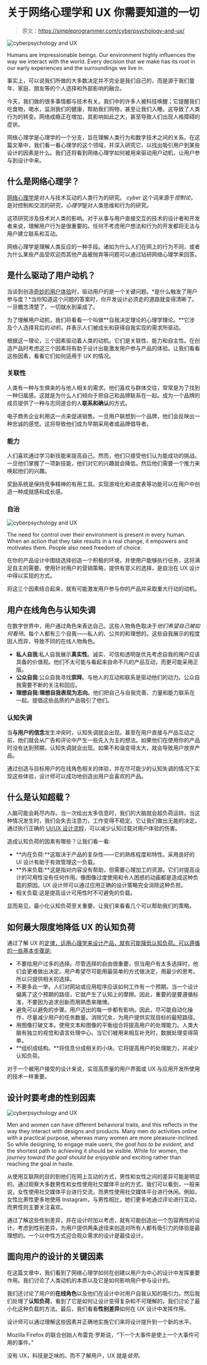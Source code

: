 # 关于网络心理学和 UX 你需要知道的一切

> 原文：<https://simpleprogrammer.com/cyberpsychology-and-ux/>

![cyberpsychology and UX](img/283bad6bb71379f162c97faa96f79ce7.png)

Humans are impressionable beings. Our environment highly influences the way we interact with the world. Every decision that we make has its root in our early experiences and the surroundings we live in.

事实上，可以说我们所做的大多数决定并不完全是我们自己的，而是源于我们童年、家庭、朋友等的个人选择和外部影响的融合。

今天，我们做的很多事情都与技术有关。我们中的许多人被科技唤醒；它提醒我们吃食物，喝水，监测我们的健康，帮助我们购物，甚至让我们入睡。这导致了人类行为的转变。网络成瘾正在增加，其影响如此之大，甚至导致人们出现人格障碍的症状。

网络心理学是心理学的一个分支，旨在理解人类行为和数字技术之间的关系。在这篇文章中，我们看一看心理学的这个领域，并深入研究它，以找出吸引用户到某些设计的因素是什么。我们还将看到网络心理学如何被用来驱动用户动机，让用户参与到设计中来。

## 什么是网络心理学？

[网络心理学](https://www.amazon.com/Cyberpsychology-Introduction-Human-Computer-Kent-Norman-ebook/dp/B06X9YMBYB/ref=sr_1_3?dchild=1&keywords=cyberpsychology&qid=1600844404&s=digital-text&sr=1-3)是对人与技术互动的人类行为的研究。 *cyber* 这个词来源于*控制论*，是对控制和交流的研究，*心理学*是对人类思维和行为的研究。

这项研究涉及技术对人类的影响。对于从事与用户直接交互的技术的设计者和开发者来说，理解用户行为是很重要的。任何不考虑用户想法和行为的开发都将无法与用户建立联系和互动。

网络心理学是理解人类反应的一种手段。诸如为什么人们在网上的行为不同，或者为什么某些产品受欢迎而其他产品被抛弃等问题可以通过钻研网络心理学来回答。

## 是什么驱动了用户动机？

当谈到创造[奇妙的用户体验](https://simpleprogrammer.com/improving-ux-design/)时，驱动用户的是一个关键问题。*是什么触发了用户参与度？*当你知道这个问题的答案时，你开发设计必须走的道路就变得清晰了。一旦概念清楚了，一切就水到渠成了。

为了理解用户动机，我们将看看一个叫做**自我决定理论的心理学理论。**它涉及个人选择背后的*动机*，并表示人们被成长和获得自我实现的需求所驱动。

根据这一理论，三个因素驱动着人类的动机。它们是关联性、能力和自主性。在创造产品时考虑这三个因素将有助于设计出能激发用户参与产品的体验。让我们看看这些因素，看看它们如何适用于 UX 的情况。

### 关联性

人类有一种与生俱来的与他人相关的需求。他们喜欢与群体交往，常常是为了找到一种归属感。这就是为什么人们倾向于把自己和品牌联系在一起。成为一个品牌的成员提供了一种与志同道合的人**联系和确认**的方式。

电子商务企业利用这一点来促进销售。一旦用户联想到一个品牌，他们会反映出一种忠诚的感觉。这将导致他们成为早期采用者或品牌倡导者。

### 能力

人们喜欢通过学习新技能来提高自己。然而，他们只接受他们认为能成功的挑战。一旦他们掌握了一项新技能，他们对它的兴趣就会降低。然后他们需要一个推力来唤起他们的兴趣。

奖励系统是保持竞争精神的有用工具。实现游戏化和进度表等功能可以在用户中创造一种成就感和成长感。

### 自治

![cyberpsychology and UX](img/617b7a252aca3cf82bb4eb6d2cd985e4.png)

The need for control over their environment is present in every human. When an action that they take results in a real change, it empowers and motivates them. People also need freedom of choice.

在你的产品设计中围绕选择创造一个积极的环境，并使用户能够执行任务，这将满足自主的需要。使用针对用户的营销策略，提供有意义的选择，是自治在 UX 设计中得以实现的方式。

将这三个因素结合起来，就有可能激发用户参与你的产品并采取重大行动的动机。

## 用户在线角色与认知失调

在数字世界中，用户通过角色来表达自己。这些人物角色取决于*他们希望自己被如何看待*。每个人都有三个自我——私人的、公共的和理想的。这些自我展示的程度因人而异，导致不同的在线人物角色。

*   **私人自我**:私人自我展示**真实性**。诚实、可信和透明是优先考虑自我的用户应该具备的价值观。他们不太可能与看起来自命不凡的产品互动，而更可能采用正版。
*   **公众自我**:公众自我寻找**崇拜**。与他人的互动和联系是驱动他们的动力。公众自我需要不断的关注和回应。
*   **理想自我:**理想自我表现为**志向**。他们把自己与自我完善、力量和能力联系在一起。提倡这些品质的产品吸引了他们。

### 认知失调

当**与用户的信念**发生冲突时，认知失调就会出现。甚至在用户直接与产品互动之前，他们就会从广告和评论中产生一些先入为主的想法。如果他们在使用你的产品时没有达到预期，认知失调就会出现。如果不和谐变得太大，就会导致用户放弃产品。

通过创造与目标用户的在线角色相关的体验，并在尽可能少的认知失调的情况下实现这些体验，设计师可以成功地创造出用户会喜欢的产品。

## 什么是认知超载？

人脑可能会耗尽内存。当一次给出太多信息时，我们的大脑就会超负荷运转。当这种情况发生时，我们会失去注意力，工作变得不稳定。它让我们做出无能的决定。通过执行正确的 [UI/UX 设计流程](https://aufaitux.com/blog/ui-ux-design-process/)，可以减少认知过载对用户体验的伤害。

造成认知负荷的因素有哪些？让我们看一看:

*   **内在负荷:**这取决于产品的复杂性——它的熟练程度和特性。采用良好的 UI 设计有助于有效管理这一负载。
*   **外来负载:**这是指对内容没有帮助，但需要心理加工的资源。它们对提高设计的可用性没有任何作用。像图像过度使用和令人困惑的动画都是造成这种负载的原因。UX 设计师可以通过应用正确的设计策略完全消除这种负担。
*   相关负载:这是提高设计可用性时不可避免的负载。

显而易见，最小化认知负荷至关重要。让我们来看看几个可以帮助我们的策略。

## 如何最大限度地降低 UX 的认知负荷

通过了解 UX 的[定律，运用心理学来设计产品，就有可能降低认知负荷。可以遵循的一些基本步骤是:](https://www.amazon.com/Laws-UX-Psychology-Products-Services-ebook/dp/B087F24RJB/ref=sr_1_5?dchild=1&keywords=ux+design&qid=1600845293&s=digital-text&sr=1-5)

*   不要给用户过多的选择。尽管选择的自由很重要，但当用户有太多选择时，他们会更难做出决定。用户希望尽可能用最简单的方式做决定，用最少的思考。所以只提供相关的选择。
*   不要多此一举。人们对网站或应用程序应该如何工作有一个预期。当一个设计偏离了这个预期的路径，它就产生了认知上的摩擦。因此，重要的是要遵循标准，不要因为追求创新而用熟悉来赌博。
*   避免可以避免的步骤。用户迈出的每一步都有影响。因此，尽可能自动化操作，尽量减少用户的任务数量。消除冗余，为用户提供实现目标的最短路径。
*   用图像打破文本。使用文本和图像的平衡组合将提高用户的处理能力。人类大脑有独立的视觉和语言处理中心。当它们被用来相互补充时，数据处理变得简单。
*   **组织成结构。**将信息分成相关的小块。它将提高用户的处理能力，并减少认知负荷。

对于一个被用户接受的设计来说，实现高质量的用户界面或 UX 与应用开发所使用的技术一样重要。

## 设计时要考虑的性别因素

![cyberpsychology and UX](img/0c8b37e4f194f58233696595d9574ed7.png)

Men and women can have different behavioral traits, and this reflects in the way they interact with designs and products. Many men do activities online with a practical purpose, whereas many women are more pleasure-inclined. So while designing, to engage male users, the *goal has to be evident*, and the shortest path to achieving it should be visible. While for women, the *journey toward the goal should be enjoyable* and exciting rather than reaching the goal in haste.

从使用互联网的目的到他们在网上互动的方式，男性和女性之间的差异可能是明显的。通过观察大多数男性和女性使用社交媒体平台的方式，我们可以看到，一般来说，女性使用社交媒体平台进行交流，而男性使用社交媒体平台进行休闲。例如，女性比男性更多地使用 Instagram，与男性相比，她们更多地通过评论进行互动，而男性则主要关注喜欢。

通过了解这些性别差异，并在设计时加以考虑，就有可能创造出一个包容两性的设计。考虑到性别差异，为用户提供两条途径来创造对所有人都有吸引力的体验是最理想的。一个以中性方式迎合观众需求的设计是最佳设计。

## 面向用户的设计的关键因素

在这篇文章中，我们看到了网络心理学如何在创建以用户为中心的设计中发挥重要作用。我们讨论了人类动机的本质以及它是如何影响用户参与设计的。

我们还讨论了用户的**在线角色**以及他们在设计中对用户自我认知的吸引力。然后我们处理了**认知负荷**，看到了它是如何让设计变得复杂和不可理解的。我们讨论了最小化这种负载的方法。最后，我们看看**性别差异**如何在 UX 设计中发挥作用。

设计师可以通过理解这些因素并正确地实施它们来将设计提升到一个新的水平。

Mozilla Firefox 的联合创始人布雷克·罗斯说，“下一个大事件是使上一个大事件可用的事件。”

没有 UX，科技是乏味的。而不了解用户，UX 就是*徒劳*。